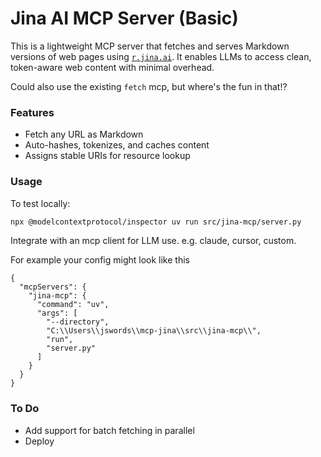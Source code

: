 # Jina AI MCP Server (Basic)

This is a lightweight MCP server that fetches and serves Markdown versions of web pages using [`r.jina.ai`](https://r.jina.ai). It enables LLMs to access clean, token-aware web content with minimal overhead.

Could also use the existing ```fetch``` mcp, but where's the fun in that!?

### Features

- Fetch any URL as Markdown
- Auto-hashes, tokenizes, and caches content
- Assigns stable URIs for resource lookup

### Usage

To test locally:

```bash
npx @modelcontextprotocol/inspector uv run src/jina-mcp/server.py
```

Integrate with an mcp client for LLM use. e.g. claude, cursor, custom.

For example your config might look like this

```
{
  "mcpServers": {
    "jina-mcp": {
      "command": "uv",
      "args": [
        "--directory",
        "C:\\Users\\jswords\\mcp-jina\\src\\jina-mcp\\",
        "run",
        "server.py"
      ]
    }
  }
}
```

### To Do

- Add support for batch fetching in parallel
- Deploy
